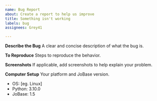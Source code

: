 ```yaml
---
name: Bug Report
about: Create a report to help us improve
title: Something isn't working
labels: bug
assignees: Grey41

---
```


**Describe the Bug**
A clear and concise description of what the bug is.

**To Reproduce**
Steps to reproduce the behavior.

**Screenshots**
If applicable, add screenshots to help explain your problem.

**Computer Setup**
Your platform and JoBase version.
- OS: [eg. Linux]
- Python: 3.10.0
- JoBase: 1.5
